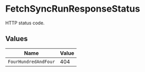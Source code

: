 # FetchSyncRunResponseStatus

HTTP status code.


## Values

| Name                 | Value                |
| -------------------- | -------------------- |
| `FourHundredAndFour` | 404                  |